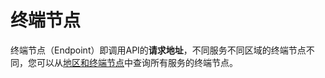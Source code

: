 # 终端节点<a name="mrs_02_0003"></a>

终端节点（Endpoint）即调用API的**请求地址**，不同服务不同区域的终端节点不同，您可以从[地区和终端节点](https://developer.huaweicloud.com/endpoint?MRS)中查询所有服务的终端节点。

